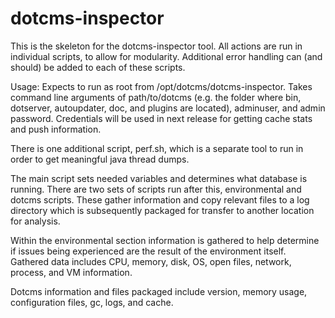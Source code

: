 # dotcms-inspector

This is the skeleton for the dotcms-inspector tool.  All actions are run in individual scripts, to allow for modularity.  Additional error handling can (and should) be added to each of these scripts.

Usage: Expects to run as root from /opt/dotcms/dotcms-inspector.  Takes command line arguments of path/to/dotcms (e.g. the folder where bin, dotserver, autoupdater, doc, and plugins are located), adminuser, and admin password.  Credentials will be used in next release for getting cache stats and push information.

	
There is one additional script, perf.sh, which is a separate tool to run in order to get meaningful java thread dumps.


The main script sets needed variables and determines what database is running.  There are two sets of scripts run after this, environmental and dotcms scripts.  These gather information and copy relevant files to a log directory which is subsequently packaged for transfer to another location for analysis.

Within the environmental section information is gathered to help determine if issues being experienced are the result of the environment itself.  Gathered data includes CPU, memory, disk, OS, open files, network, process, and VM information. 

Dotcms information and files packaged include version, memory usage, configuration files, gc, logs, and cache.
